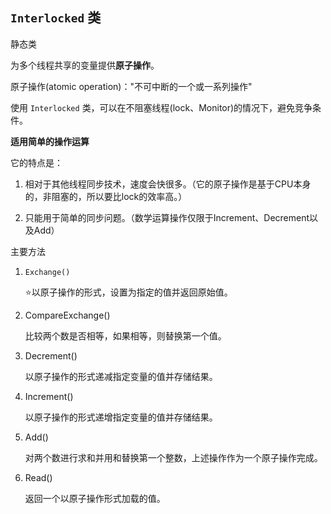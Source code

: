 ## ```Interlocked``` 类

静态类

为多个线程共享的变量提供**原子操作**。

原子操作(atomic operation)："不可中断的一个或一系列操作"

使用 ```Interlocked``` 类，可以在不阻塞线程(lock、Monitor)的情况下，避免竞争条件。

**适用简单的操作运算**

它的特点是：
1. 相对于其他线程同步技术，速度会快很多。（它的原子操作是基于CPU本身的，非阻塞的，所以要比lock的效率高。）


2. 只能用于简单的同步问题。（数学运算操作仅限于Increment、Decrement以及Add）


主要方法    

1. ```Exchange()```

    ⭐以原子操作的形式，设置为指定的值并返回原始值。


2. CompareExchange()	

    比较两个数是否相等，如果相等，则替换第一个值。

3. Decrement()	

    以原子操作的形式递减指定变量的值并存储结果。

4. Increment()	

    以原子操作的形式递增指定变量的值并存储结果。

5. Add()	

    对两个数进行求和并用和替换第一个整数，上述操作作为一个原子操作完成。

6. Read()	

    返回一个以原子操作形式加载的值。
